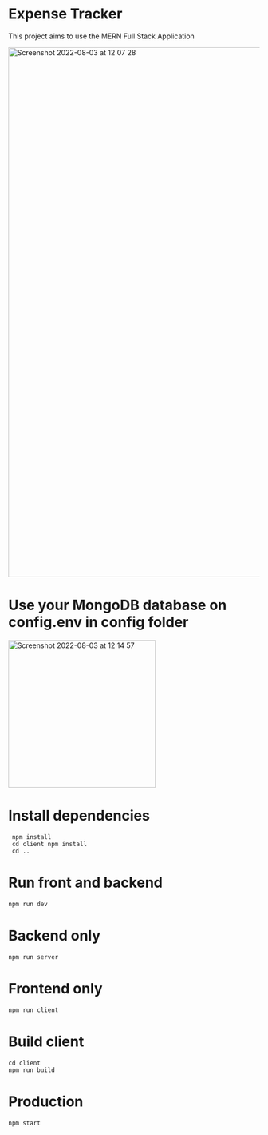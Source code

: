 # Expense Tracker 

This project aims to use the MERN Full Stack Application

<img width="1060" alt="Screenshot 2022-08-03 at 12 07 28" src="https://user-images.githubusercontent.com/92530249/182593787-67849f70-4a34-4a3c-a334-cddcd9bb0393.png">

 # Use your MongoDB database on config.env in config folder
 
<img width="295" alt="Screenshot 2022-08-03 at 12 14 57" src="https://user-images.githubusercontent.com/92530249/182594905-364e3a5c-955e-4402-a44a-2e9d0c769a33.png">

 # Install dependencies 
 ```
  npm install
  cd client npm install
  cd ..
 ```
 
 # Run front and backend
 ```
 npm run dev
 ```
 
 # Backend only
 ```
 npm run server
 ```
 
 # Frontend only
 ```
 npm run client
 ```
 
 # Build client
 ```
 cd client
 npm run build
 ```
 
 # Production
 ```
 npm start
 ```
